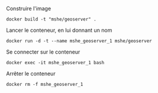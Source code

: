 Construire l'image

    docker build -t "mshe/geoserver" .

Lancer le conteneur, en lui donnant un nom

    docker run -d -t --name mshe_geoserver_1 mshe/geoserver

Se connecter sur le conteneur

    docker exec -it mshe_geoserver_1 bash

Arrêter le conteneur

    docker rm -f mshe_geoserver_1


